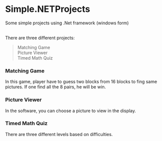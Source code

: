 # Simple.NETProjects
Some simple projects using .Net framework (windows form)

\
There are three different projects:
> Matching Game \
> Picture Viewer \
> Timed Math Quiz


### Matching Game
In this game, player have to guess two blocks from 16 blocks to fing same pictures.
If one find all the 8 pairs, he will be win.


### Picture Viewer
In the software, you can choose a picture to view in the display.


### Timed Math Quiz
There are three different levels based on difficulties.
